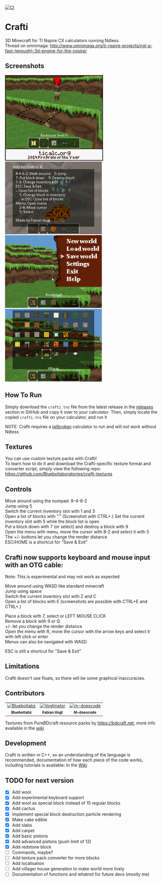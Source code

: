 [![CI](https://github.com/Bluebotlaboratories/crafti/actions/workflows/CI.yml/badge.svg)](https://github.com/Bluebotlaboratories/crafti/actions/workflows/CI.yml)

Crafti
======

3D Minecraft for TI Nspire CX calculators running Ndless  
Thread on omnimaga: http://www.omnimaga.org/ti-nspire-projects/ngl-a-fast-(enough)-3d-engine-for-the-nspire/

Screenshots
-----------

![Crafti Redstone](.github/images/crafti_redstone.gif)
![Crafti Help](.github/images/crafti_help.png)  
![Crafti Menu](.github/images/crafti_menu.gif)
![Crafti List](.github/images/crafti_v1.0_list.png)

How To Run
--------

Simply download the `crafti.tns` file from the latest release in the [releases](https://github.com/Bluebotlaboratories/crafti/releases/latest) section in GitHub and copy it over to your calculator.
Then, simply locate the copied `crafti.tns` file on your calculator, and run it

NOTE: Crafti requires a [jailbroken](http://ndless.me/) calculator to run and will not work without Ndless


Textures
--------
You can use custom texture packs with Crafti!  
To learn how to do it and download the Crafti-specific texture format and converter script, simply view the following repo:
https://github.com/Bluebotlaboratories/crafti-textures


Controls
--------

Move around using the numpad: 8-4-6-2  
Jump using 5  
Switch the current inventory slot with 1 and 3  
Open a list of blocks with "."  (Screenshot with CTRL+.)
Set the current inventory slot with 5 while the block list is open  
Put a block down with 7 (or select) and destroy a block with 9  
Open the menu with menu, move the cursor with 8-2 and select it with 5  
The +/- buttons let you change the render distance  
ESC/HOME is a shortcut for "Save & Exit"  



## Crafti now supports keyboard and mouse input with an OTG cable:
Note: This is experimental and may not work as expected

Move around using WASD like standard minecraft  
Jump using space  
Switch the current inventory slot with Z and C  
Open a list of blocks with E (screenshots are possible with CTRL+E and CTRL+.)  

Place a block with 7, select or LEFT MOUSE CLICK  
Remove a block with 9 or Q  
+/- let you change the render distance  
Open the menu with R, move the cursor with the arrow keys and select it with left click or enter  
Menus can also be navigated with WASD  

ESC is still a shortcut for "Save & Exit"  

Limitations
-----------

Crafti doesn't use floats, so there will be some graphical inaccuracies.

Contributors
-----------
<!-- readme: contributors -start -->
<table>
<tr>
    <td align="center">
        <a href="https://github.com/Bluebotlabz">
            <img src="https://avatars.githubusercontent.com/u/69104218?v=4" width="100;" alt="Bluebotlabz"/>
            <br />
            <sub><b>Bluebotlabz</b></sub>
        </a>
    </td>
    <td align="center">
        <a href="https://github.com/Vogtinator">
            <img src="https://avatars.githubusercontent.com/u/1622084?v=4" width="100;" alt="Vogtinator"/>
            <br />
            <sub><b>Fabian Vogt</b></sub>
        </a>
    </td>
    <td align="center">
        <a href="https://github.com/m-doescode">
            <img src="https://avatars.githubusercontent.com/u/80221594?v=4" width="100;" alt="m-doescode"/>
            <br />
            <sub><b>M-doescode</b></sub>
        </a>
    </td></tr>
</table>
<!-- readme: contributors -end -->
  
Textures from PureBDcraft resource packs by https://bdcraft.net, more info available in the [wiki](../../wiki/Crafti-textures)

Development
-----------
Crafti is written in C++, so an understanding of the language is recommended, documentation of how each piece of the code works, including tutorials is available:
In the [Wiki](../../wiki)

TODO for next version
-----------
- [x] Add wool
- [x] Add experimental keyboard support
- [x] Add wool as special block instead of 15 regular blocks
- [x] Add cactus
- [x] Implement special block destruction particle rendering
- [x] Make cake edible
- [x] Add slabs
- [x] Add carpet
- [x] Add basic pistons
- [x] Add advanced pistons (push limit of 12)
- [x] Add redstone block
- [ ] Commands, maybe?
- [ ] Add texture pack converter for more blocks
- [ ] Add localisation
- [ ] Add villager house generation to make world more lively
- [ ] Documentation of functions and whatnot for future devs (mostly me)
